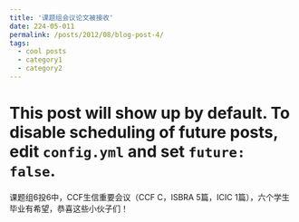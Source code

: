 ```yaml
---
title: '课题组会议论文被接收'
date: 224-05-011
permalink: /posts/2012/08/blog-post-4/
tags:
  - cool posts
  - category1
  - category2
---
```


# This post will show up by default. To disable scheduling of future posts, edit `config.yml` and set `future: false`. 
课题组6投6中，CCF生信重要会议（CCF C，ISBRA 5篇，ICIC 1篇），六个学生毕业有希望，恭喜这些小伙子们！

